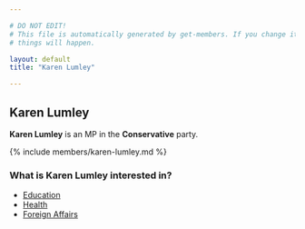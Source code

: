 ```yaml
---

# DO NOT EDIT!
# This file is automatically generated by get-members. If you change it, bad
# things will happen.

layout: default
title: "Karen Lumley"

---
```


## Karen Lumley

**Karen Lumley** is an MP in the **Conservative** party.

{% include members/karen-lumley.md %}

### What is Karen Lumley interested in?


* [Education](/interests/education.html)
* [Health](/interests/health.html)
* [Foreign Affairs](/interests/foreign-affairs.html)
